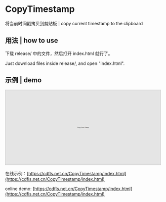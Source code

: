 # CopyTimestamp
将当前时间戳拷贝到剪贴板 | copy current timestamp to the clipboard

## 用法 | how to use

下载 release/ 中的文件，然后打开 index.html 就行了。

Just download files inside release/, and open "index.html".

## 示例 | demo

![demo picture](./demo-pic.png)

在线示例：[https://cdfls.net.cn/CopyTimestamp/index.html](https://cdfls.net.cn/CopyTimestamp/index.html)

online demo: [https://cdfls.net.cn/CopyTimestamp/index.html](https://cdfls.net.cn/CopyTimestamp/index.html)
